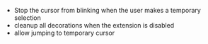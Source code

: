 - Stop the cursor from blinking when the user makes a temporary selection
-  cleanup all decorations when the extension is disabled
-   allow jumping to temporary cursor
